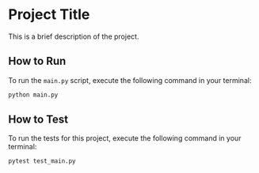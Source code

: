 # Project Title

This is a brief description of the project.

## How to Run

To run the `main.py` script, execute the following command in your terminal:

```bash
python main.py
```

## How to Test

To run the tests for this project, execute the following command in your terminal:

```bash
pytest test_main.py
```